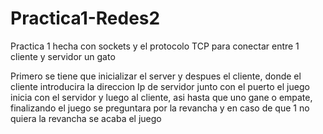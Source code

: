 # Practica1-Redes2
Practica 1 hecha con sockets y el protocolo TCP para conectar entre 1 cliente y servidor un gato

Primero se tiene que inicializar el server y despues el cliente, donde el cliente introducira la direccion Ip de servidor junto con el puerto
el juego inicia con el servidor y luego al cliente, asi hasta que uno gane o empate, finalizando el juego se preguntara por la revancha y 
en caso de que 1 no quiera la revancha se acaba el juego
